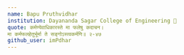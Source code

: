 ```yaml
---
name: Bapu Pruthvidhar
institution: Dayananda Sagar College of Engineering 🚩 
quote: कर्मण्येवाधिकारस्ते मा फलेषु कदाचन।
मा कर्मफलहेतुर्भूर्मा ते सङ्गोऽस्त्वकर्मणि॥ २-४७
github_user: imPdhar
---
```


